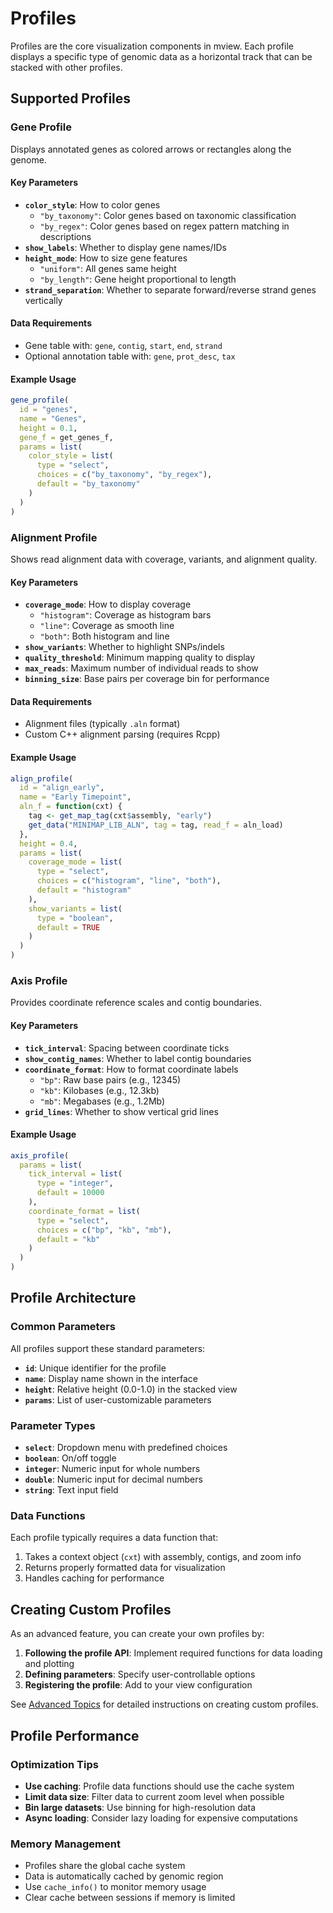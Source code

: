 # Profiles

Profiles are the core visualization components in mview. Each profile displays a specific type of genomic data as a horizontal track that can be stacked with other profiles.

## Supported Profiles

### Gene Profile

Displays annotated genes as colored arrows or rectangles along the genome.

#### Key Parameters
- **`color_style`**: How to color genes
  - `"by_taxonomy"`: Color genes based on taxonomic classification
  - `"by_regex"`: Color genes based on regex pattern matching in descriptions
- **`show_labels`**: Whether to display gene names/IDs
- **`height_mode`**: How to size gene features
  - `"uniform"`: All genes same height
  - `"by_length"`: Gene height proportional to length
- **`strand_separation`**: Whether to separate forward/reverse strand genes vertically

#### Data Requirements
- Gene table with: `gene`, `contig`, `start`, `end`, `strand`
- Optional annotation table with: `gene`, `prot_desc`, `tax`

#### Example Usage
```r
gene_profile(
  id = "genes",
  name = "Genes", 
  height = 0.1,
  gene_f = get_genes_f,
  params = list(
    color_style = list(
      type = "select",
      choices = c("by_taxonomy", "by_regex"),
      default = "by_taxonomy"
    )
  )
)
```

### Alignment Profile

Shows read alignment data with coverage, variants, and alignment quality.

#### Key Parameters
- **`coverage_mode`**: How to display coverage
  - `"histogram"`: Coverage as histogram bars
  - `"line"`: Coverage as smooth line
  - `"both"`: Both histogram and line
- **`show_variants`**: Whether to highlight SNPs/indels
- **`quality_threshold`**: Minimum mapping quality to display
- **`max_reads`**: Maximum number of individual reads to show
- **`binning_size`**: Base pairs per coverage bin for performance

#### Data Requirements
- Alignment files (typically `.aln` format)
- Custom C++ alignment parsing (requires Rcpp)

#### Example Usage
```r
align_profile(
  id = "align_early",
  name = "Early Timepoint",
  aln_f = function(cxt) {
    tag <- get_map_tag(cxt$assembly, "early")
    get_data("MINIMAP_LIB_ALN", tag = tag, read_f = aln_load)
  },
  height = 0.4,
  params = list(
    coverage_mode = list(
      type = "select", 
      choices = c("histogram", "line", "both"),
      default = "histogram"
    ),
    show_variants = list(
      type = "boolean",
      default = TRUE
    )
  )
)
```

### Axis Profile

Provides coordinate reference scales and contig boundaries.

#### Key Parameters
- **`tick_interval`**: Spacing between coordinate ticks
- **`show_contig_names`**: Whether to label contig boundaries
- **`coordinate_format`**: How to format coordinate labels
  - `"bp"`: Raw base pairs (e.g., 12345)
  - `"kb"`: Kilobases (e.g., 12.3kb)
  - `"mb"`: Megabases (e.g., 1.2Mb)
- **`grid_lines`**: Whether to show vertical grid lines

#### Example Usage
```r
axis_profile(
  params = list(
    tick_interval = list(
      type = "integer",
      default = 10000
    ),
    coordinate_format = list(
      type = "select",
      choices = c("bp", "kb", "mb"),
      default = "kb"
    )
  )
)
```

## Profile Architecture

### Common Parameters
All profiles support these standard parameters:

- **`id`**: Unique identifier for the profile
- **`name`**: Display name shown in the interface
- **`height`**: Relative height (0.0-1.0) in the stacked view
- **`params`**: List of user-customizable parameters

### Parameter Types
- **`select`**: Dropdown menu with predefined choices
- **`boolean`**: On/off toggle
- **`integer`**: Numeric input for whole numbers
- **`double`**: Numeric input for decimal numbers
- **`string`**: Text input field

### Data Functions
Each profile typically requires a data function that:
1. Takes a context object (`cxt`) with assembly, contigs, and zoom info
2. Returns properly formatted data for visualization
3. Handles caching for performance

## Creating Custom Profiles

As an advanced feature, you can create your own profiles by:

1. **Following the profile API**: Implement required functions for data loading and plotting
2. **Defining parameters**: Specify user-controllable options
3. **Registering the profile**: Add to your view configuration

See [Advanced Topics](advanced.md#building-a-profile) for detailed instructions on creating custom profiles.

## Profile Performance

### Optimization Tips
- **Use caching**: Profile data functions should use the cache system
- **Limit data size**: Filter data to current zoom level when possible  
- **Bin large datasets**: Use binning for high-resolution data
- **Async loading**: Consider lazy loading for expensive computations

### Memory Management
- Profiles share the global cache system
- Data is automatically cached by genomic region
- Use `cache_info()` to monitor memory usage
- Clear cache between sessions if memory is limited
